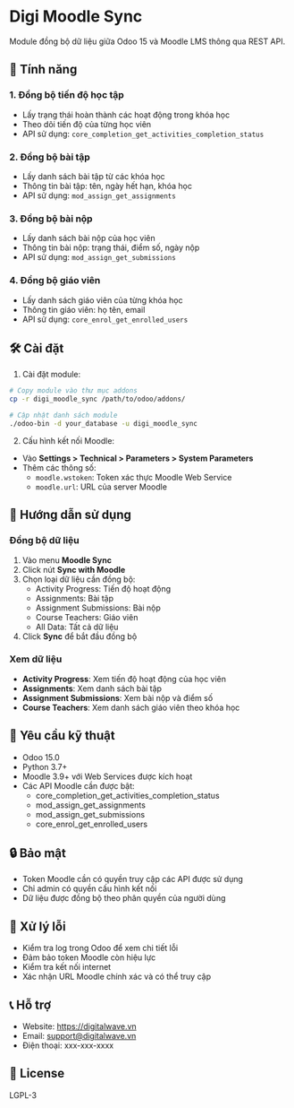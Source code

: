 # Digi Moodle Sync

Module đồng bộ dữ liệu giữa Odoo 15 và Moodle LMS thông qua REST API.

## 🌟 Tính năng

### 1. Đồng bộ tiến độ học tập
- Lấy trạng thái hoàn thành các hoạt động trong khóa học
- Theo dõi tiến độ của từng học viên
- API sử dụng: `core_completion_get_activities_completion_status`

### 2. Đồng bộ bài tập
- Lấy danh sách bài tập từ các khóa học
- Thông tin bài tập: tên, ngày hết hạn, khóa học
- API sử dụng: `mod_assign_get_assignments`

### 3. Đồng bộ bài nộp
- Lấy danh sách bài nộp của học viên
- Thông tin bài nộp: trạng thái, điểm số, ngày nộp
- API sử dụng: `mod_assign_get_submissions`

### 4. Đồng bộ giáo viên
- Lấy danh sách giáo viên của từng khóa học
- Thông tin giáo viên: họ tên, email
- API sử dụng: `core_enrol_get_enrolled_users`

## 🛠 Cài đặt

1. Cài đặt module:
```bash
# Copy module vào thư mục addons
cp -r digi_moodle_sync /path/to/odoo/addons/

# Cập nhật danh sách module
./odoo-bin -d your_database -u digi_moodle_sync
```

2. Cấu hình kết nối Moodle:
- Vào **Settings > Technical > Parameters > System Parameters**
- Thêm các thông số:
  - `moodle.wstoken`: Token xác thực Moodle Web Service
  - `moodle.url`: URL của server Moodle

## 📝 Hướng dẫn sử dụng

### Đồng bộ dữ liệu
1. Vào menu **Moodle Sync**
2. Click nút **Sync with Moodle**
3. Chọn loại dữ liệu cần đồng bộ:
   - Activity Progress: Tiến độ hoạt động
   - Assignments: Bài tập
   - Assignment Submissions: Bài nộp
   - Course Teachers: Giáo viên
   - All Data: Tất cả dữ liệu
4. Click **Sync** để bắt đầu đồng bộ

### Xem dữ liệu
- **Activity Progress**: Xem tiến độ hoạt động của học viên
- **Assignments**: Xem danh sách bài tập
- **Assignment Submissions**: Xem bài nộp và điểm số
- **Course Teachers**: Xem danh sách giáo viên theo khóa học

## 🔧 Yêu cầu kỹ thuật

- Odoo 15.0
- Python 3.7+
- Moodle 3.9+ với Web Services được kích hoạt
- Các API Moodle cần được bật:
  - core_completion_get_activities_completion_status
  - mod_assign_get_assignments
  - mod_assign_get_submissions
  - core_enrol_get_enrolled_users

## 🔒 Bảo mật

- Token Moodle cần có quyền truy cập các API được sử dụng
- Chỉ admin có quyền cấu hình kết nối
- Dữ liệu được đồng bộ theo phân quyền của người dùng

## 🐛 Xử lý lỗi

- Kiểm tra log trong Odoo để xem chi tiết lỗi
- Đảm bảo token Moodle còn hiệu lực
- Kiểm tra kết nối internet
- Xác nhận URL Moodle chính xác và có thể truy cập

## 📞 Hỗ trợ

- Website: https://digitalwave.vn
- Email: support@digitalwave.vn
- Điện thoại: xxx-xxx-xxxx

## 📄 License

LGPL-3 